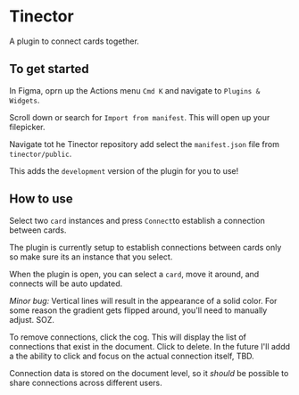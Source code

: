 # Tinector

A plugin to connect cards together.


## To get started

In Figma, oprn up the Actions menu `Cmd K` and navigate to `Plugins & Widgets`. 

Scroll down or search for `Import from manifest`. This will open up your filepicker. 

Navigate tot he Tinector repository add select the `manifest.json` file from `tinector/public`. 

This adds the `development` version of the plugin for you to use!

## How to use

Select two `card` instances and press `Connect`to establish a connection between cards.

The plugin is currently setup to establish connections between cards only so make sure its an instance that you select.

When the plugin is open, you can select a `card`, move it around, and connects will be auto updated.

*Minor bug:* Vertical lines will result in the appearance of a solid color. For some reason the gradient gets flipped around, you'll need to manually adjust. SOZ.

To remove connections, click the cog. This will display the list of connections that exist in the document. Click to delete. In the future I'll addd a the ability to click and focus on the actual connection itself, TBD.

Connection data is stored on the document level, so it _should_ be possible to share connections across different users.